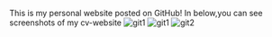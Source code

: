 This is my personal website posted on GitHub!
In below,you can see screenshots of my cv-website
![git1](https://user-images.githubusercontent.com/78680517/108596655-7aa7b800-7397-11eb-86f2-7d06e5bf73d8.jpg)
![git1](https://user-images.githubusercontent.com/78680517/108742932-568bd880-7549-11eb-937a-7c621566864b.jpg)
![git2](https://user-images.githubusercontent.com/78680517/108742927-55f34200-7549-11eb-8de5-35ab0c09056b.jpg)

